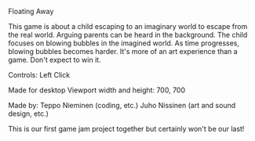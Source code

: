 Floating Away

This game is about a child escaping to an imaginary world to escape 
from the real world. Arguing parents can be heard in the background.
The child focuses on blowing bubbles in the imagined world. As time progresses,
blowing bubbles becomes harder. It's more of an art experience than a game. 
Don't expect to win it.

Controls:
Left Click 

Made for desktop
Viewport width and height: 700, 700

Made by:
Teppo Nieminen (coding, etc.)
Juho Nissinen (art and sound design, etc.)


This is our first game jam project together but certainly won't be our last!
